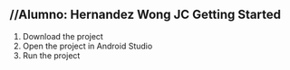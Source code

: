 //Alumno: Hernandez Wong JC
Getting Started
---------------

1. Download the project
2. Open the project in Android Studio
3. Run the project